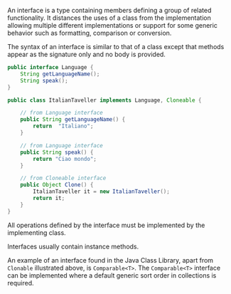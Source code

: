 An interface is a type containing members defining a group of related functionality. It distances the uses of a class from the implementation allowing multiple different implementations or support for some generic behavior such as formatting, comparison or conversion.

The syntax of an interface is similar to that of a class except that methods appear as the signature only and no body is provided.

```java
public interface Language {
    String getLanguageName();
    String speak();
}

public class ItalianTaveller implements Language, Cloneable {

    // from Language interface
    public String getLanguageName() {
        return  "Italiano";
    }

    // from Language interface
    public String speak() {
        return "Ciao mondo";
    }

    // from Cloneable interface
    public Object Clone() {
        ItalianTaveller it = new ItalianTaveller();
        return it;
    }
}
```

All operations defined by the interface must be implemented by the implementing class.

Interfaces usually contain instance methods.

An example of an interface found in the Java Class Library, apart from `Clonable` illustrated above, is `Comparable<T>`. The `Comparable<T>` interface can be implemented where a default generic sort order in collections is required.

